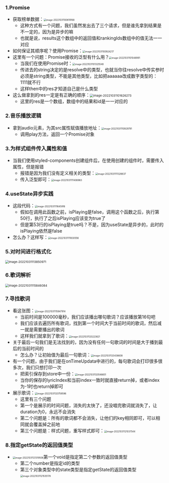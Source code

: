 ### 1.Promise

- 获取榜单数据：<img src="images/image-20221031100619168.png" alt="image-20221031100619168" style="zoom:50%;" />
  - 这种方式有一个问题，我们虽然发出去了三个请求，但是谁先拿到结果是不一定的，因为是异步的嘛
  - 也就是说，results这个数组中的返回值和rankingIds数组中的值无法一一对应
- 如何保证其顺序呢？使用Promise：<img src="images/image-20221031100924217.png" alt="image-20221031100924217" style="zoom:50%;" />
- 这里有一个问题：Promise接收的泛型有什么用？<img src="images/image-20221031101048991.png" alt="image-20221031101048991" style="zoom:50%;" />
  - 当我们在使用Promise时：<img src="images/image-20221031101325548.png" alt="image-20221031101325548" style="zoom:50%;" />
  - 传进去的string决定的是resolve中的类型，也就当你往resolve中传实参时必须是string类型，不能是其他类型，比如把aaaaaa改成数字类型的：1111就不行
  - 这样then中的res才知道自己是什么类型
- 这么做拿到的res一定是有正确的顺序：<img src="images/image-20221031101626273.png" alt="image-20221031101626273" style="zoom:67%;" />
  - 这里的res是一个数组，数组中的结果和id是一一对应的

### 2.音乐播放逻辑

- 拿到audio元素，为其src属性赋值播放地址：<img src="images/image-20221031110929791.png" alt="image-20221031110929791" style="zoom:50%;" />
  - 调用play方法，返回一个Promise对象

### 3.为样式组件传入属性和值

- 当我们使用styled-components创建组件后，在使用创建的组件时，需要传入属性，但是报错
  - 报错是因为我们没有定义相关的类型：<img src="images/image-20221031111326637.png" alt="image-20221031111326637" style="zoom:50%;" />
  - 传入泛型即可：<img src="images/image-20221031111406963.png" alt="image-20221031111406963" style="zoom:50%;" />

### 4.useState异步实践

- 这段代码：<img src="images/image-20221031111645916.png" alt="image-20221031111645916" style="zoom:50%;" />
  - 假如在调用此函数之前，isPlaying是false，调用这个函数之后，执行第50行，执行了之后isPlaying应该变为true了
  - 但是第53行的isPlaying是true吗？不是，因为useState是异步的，此时的isPlaying依然是false
- 怎么办？这样写：<img src="images/image-20221031111830556.png" alt="image-20221031111830556" style="zoom:50%;" />

### 5.对时间进行格式化

<img src="images/image-20221031113850971.png" alt="image-20221031113850971" style="zoom: 67%;" />

### 6.歌词解析

<img src="images/image-20221031115846084.png" alt="image-20221031115846084" style="zoom: 67%;" />

### 7.寻找歌词

- 看这张图：<img src="images/image-20221031115947914.png" alt="image-20221031115947914" style="zoom:50%;" />
  - 当前时间是100000毫秒，我们应该播出哪句歌词？应该播放第16句吧
  - 我们应该去遍历所有歌词，找到第一个时间大于当前时间的歌词，然后减一就是需要播出的歌词
  - 这样我们就拿到了歌词：<img src="images/image-20221031120223821.png" alt="image-20221031120223821" style="zoom:50%;" />
- 关于最后一句我们是无法找到的，因为没有任何一句歌词的时间是大于播到最后的当前时间的
  - 怎么办？让初始值为最后一句歌词：<img src="images/image-20221031120436608.png" alt="image-20221031120436608" style="zoom:50%;" />
- 有一个问题，由于我们是在onTimeUpdata中进行的，每句歌词会打印很多很多次，我们只想打印一次
  - 把索引保存到store中一份：<img src="images/image-20221031120546651.png" alt="image-20221031120546651" style="zoom:50%;" />
  - 当你的保存的lyricIndex和当前index一致时就直接return掉，或者index为-1时也return掉即可
- 展示歌词：<img src="images/image-20221031120759596.png" alt="image-20221031120759596" style="zoom:50%;" />
  - 这里有三个问题
  - 第一个是展示的时间问题，消失的太快了，还没唱完歌词就消失了，让duration为0，永远不会消失
  - 第二个问题是：所有的歌词都不会消失，让他们的key相同即可，可以相同就会覆盖掉之前地
  - 第三个问题是：样式问题，重写样式即可：<img src="images/image-20221031121037544.png" alt="image-20221031121037544" style="zoom:50%;" />

### 8.指定getState的返回值类型

- <img src="images/image-20221031121319506.png" alt="image-20221031121319506" style="zoom:50%;" />第一个void是指定第二个参数的返回值类型
  - 第二个number是指定id的类型
  - 第三个对象类型中的state类型是指定getState的返回值类型<img src="images/image-20221031121535178.png" alt="image-20221031121535178" style="zoom:50%;" />



